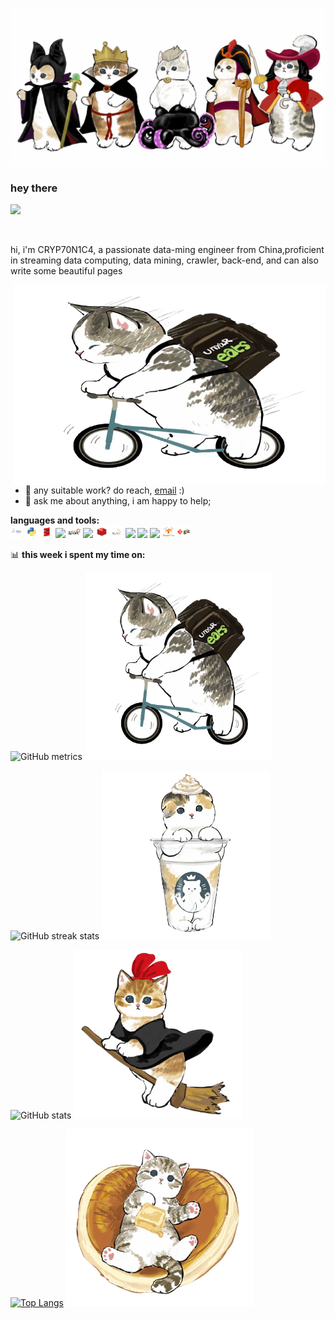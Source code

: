 <p><img alt="Magic Code Wizards" src="https://github.com/CRYP70N1C4/CRYP70N1C4/blob/main/magic.jpg"/></p>

### hey there 

![](https://visitor-badge.glitch.me/badge?page_id=CRYP70N1C4.CRYP70N1C4)

<br />

hi, i'm CRYP70N1C4, a passionate data-ming engineer from China,proficient in streaming data computing, data mining, crawler, back-end, and can also write some beautiful pages


  <img align="right" alt="GIF" src="morning.png" width="500" height="320" />
  
- 💼 any suitable work? do reach, [email](mailto:254429775@qq.com) :)
- 💬 ask me about anything, i am happy to help;

**languages and tools:**  
<code><img height="20" src="https://raw.githubusercontent.com/github/explore/80688e429a7d4ef2fca1e82350fe8e3517d3494d/topics/java/java.png"></code>
<code><img height="20" src="https://raw.githubusercontent.com/github/explore/80688e429a7d4ef2fca1e82350fe8e3517d3494d/topics/python/python.png"></code>
<code><img height="20" src="https://raw.githubusercontent.com/github/explore/80688e429a7d4ef2fca1e82350fe8e3517d3494d/topics/scala/scala.png"></code>
<code><img height="20" src="https://raw.githubusercontent.com/github/explore/80688e429a7d4ef2fca1e82350fe8e3517d3494d/topics/flink/flink.png"></code>
<code><img height="20" src="https://raw.githubusercontent.com/github/explore/80688e429a7d4ef2fca1e82350fe8e3517d3494d/topics/spark/spark.png"></code>
<code><img height="20" src="https://raw.githubusercontent.com/github/explore/80688e429a7d4ef2fca1e82350fe8e3517d3494d/topics/hadoop/hadoop.png"></code>
<code><img height="20" src="https://raw.githubusercontent.com/github/explore/80688e429a7d4ef2fca1e82350fe8e3517d3494d/topics/redis/redis.png"></code>
<code><img height="20" src="https://raw.githubusercontent.com/github/explore/80688e429a7d4ef2fca1e82350fe8e3517d3494d/topics/mysql/mysql.png"></code>
<code><img height="20" src="https://raw.githubusercontent.com/github/explore/80688e429a7d4ef2fca1e82350fe8e3517d3494d/topics/clickhouse/clickhouse.png"></code>
<code><img height="20" src="https://raw.githubusercontent.com/github/explore/80688e429a7d4ef2fca1e82350fe8e3517d3494d/topics/doris/doris.png"></code>
<code><img height="20" src="https://raw.githubusercontent.com/github/explore/80688e429a7d4ef2fca1e82350fe8e3517d3494d/topics/hbase/hbase.png"></code>
<code><img height="20" src="https://raw.githubusercontent.com/github/explore/80688e429a7d4ef2fca1e82350fe8e3517d3494d/topics/tensorflow/tensorflow.png"></code>
<code><img height="20" src="https://raw.githubusercontent.com/github/explore/80688e429a7d4ef2fca1e82350fe8e3517d3494d/topics/git/git.png"></code>

📊 **this week i spent my time on:**
<!--START_SECTION:waka-->
<!--END_SECTION:waka-->

<p><img alt="GitHub metrics" src="https://metrics.lecoq.io/CRYP70N1C4"/> <img alt="Morning" src="https://github.com/CRYP70N1C4/CRYP70N1C4/blob/main/morning.png" width="300"/></p>

<p><img alt="GitHub streak stats" src="https://github-readme-streak-stats.herokuapp.com/?user=CRYP70N1C4"/> <img alt="Afternoon" src="https://github.com/CRYP70N1C4/CRYP70N1C4/blob/main/afternoon.png" width="270"/></p>

<p><img alt="GitHub stats" src="https://github-readme-stats.vercel.app/api?username=CRYP70N1C4&amp;langs_count=6&amp;theme=radical&amp;show_icons=true"/> <img alt="Evening" src="https://github.com/CRYP70N1C4/CRYP70N1C4/blob/main/evening.png" width="270"/></p>

<p><a href="https://github.com/anuraghazra/github-readme-stats"><img alt="Top Langs" src="https://github-readme-stats.vercel.app/api/top-langs/?username=CRYP70N1C4&amp;layout=compact&theme=radical" width="495"/></a> <img alt="Dream" src="https://github.com/CRYP70N1C4/CRYP70N1C4/blob/main/dream.png" width="300"/></p>
<br><br><br><br><br>
